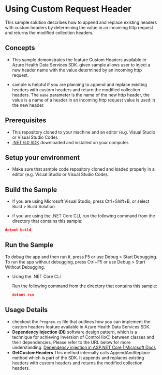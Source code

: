 # Using Custom Request Header

This sample solution describes how to append and replace existing headers with custom headers by determining the value in an incoming http request and returns the modified collection headers. 

## Concepts

- This sample demonstrates the feature Custom Headers available in Azure Health Data Services SDK. given sample allows user to inject a new header name with the value determined by an incoming http request.  

- sample is helpful if you are planning to append and replace existing headers with custom headers and return the modified collection headers. The `name` parameter is the name of the new http header, the  value is a name of a header in an incoming http request value is used in the new header.

## Prerequisites

- This repository cloned to your machine and an editor (e.g. Visual Studio or Visual Studio Code).
- [.NET 6.0 SDK](https://dotnet.microsoft.com/download) downloaded and installed on your computer.

## Setup your environment

- Make sure that sample code repository cloned and loaded properly in a editor (e.g. Visual Studio or Visual Studio Code).


## Build the Sample 

- If you are using Microsoft Visual Studio, press Ctrl+Shift+B, or select Build > Build Solution 

- If you are using the .NET Core CLI, run the following command from the directory that contains this sample: 

```json
dotnet build
```

## Run the Sample 

To debug the app and then run it, press F5 or use Debug > Start Debugging. To run the app without debugging, press Ctrl+F5 or use Debug > Start Without Debugging. 

- Using the .NET Core CLI 

    Run the following command from the directory that contains this sample: 

    ```json
    dotnet run
    ```

## Usage Details

- checkout the `Program.cs` file that outlines how you can implement the custom headers feature available in Azure Health Data Services SDK.
- **Dependency Injection (DI)** software design pattern, which is a technique for achieving Inversion of Control (IoC) between classes and their dependencies, Please refer to the URL below for more understanding.
[Dependency injection in ASP.NET Core | Microsoft Docs](https://docs.microsoft.com/en-us/aspnet/core/fundamentals/dependency-injection?view=aspnetcore-6.0)
- **GetCustomHeaders** This method internally calls AppendAndReplace method which is part of the SDK. It appends and replaces existing headers with custom headers and returns the modified collection headers. 